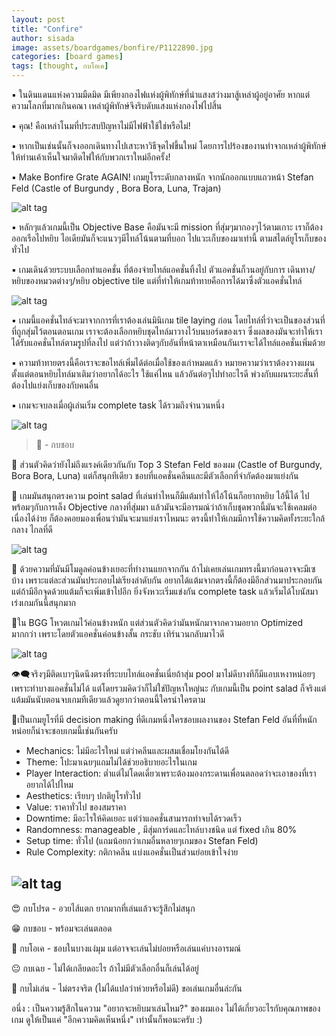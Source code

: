 ```yaml
---
layout: post
title: "Confire"
author: sisada
image: assets/boardgames/bonfire/P1122890.jpg
categories: [board games]
tags: [thought, กบโอเค]
---
```

▪️ ในดินแดนแห่งความมืดมิด มีเพียงกองไฟแห่งผู้พิทักษ์ที่นำแสงสว่างมาสู้เหล่าผู้อยู่อาศัย หากแต่ความโลภที่มากเกินคณา เหล่าผู้พิทักษ์จึงริบดับแสงแห่งกองไฟไปสิ้น 

▪️ คุณ! คือเหล่าโนมที่ประสบปัญหาไม่มีไฟฟ้าใช้ใช่หรือไม่!

▪️ หากเป็นเช่นนั้นก็จงออกเดินทางไปเสาะหาวิธีจุดไฟขึ้นใหม่ โดยการไปร้องของานทำจากเหล่าผู้พิทักษ์ให้ท่านเค้าเห็นใจมาติดไฟให้กับพวกเราใหม่อีกครั้ง!

▪️ Make Bonfire Grate AGAIN! เกมยูโรระดับกลางหนัก จากนักออกแบบแถวหน้า Stefan Feld (Castle of Burgundy , Bora Bora, Luna, Trajan)

![alt tag](/assets/boardgames/bonfire/P1122890.jpg)

▪️ หลักๆแล้วเกมนี้เป็น Objective Base คือมันจะมี mission ที่สุ่มๆมากองๆไว้ตามเกาะ เราก็ต้องออกเรือไปหยิบ ไอเดียมันก็จะแนวๆมีไทล์โน้นตามที่บอก ไปแวะเก็บของมาเท่านี้ ตามสไตล์ยูโรเก็บของทั่วไป

▪️ เกมเดินด้วยระบบเลือกทำแอคชั่น ที่ต้องจ่ายไทล์แอคชั่นทิ้งไป ตัวแอคชั่นก็วนอยู่กับการ เดินทาง/หยิบของหมวดต่างๆ/หยิบ objective tile แต่ที่ทำให้เกมท้าทายคือการได้มาซึ่งตัวแอคชั่นไทล์

![alt tag](/assets/boardgames/bonfire/P1122892.jpg)

▪️ เกมนี้แอคชั่นไทล์จะมาจากการที่เราต้องเล่นมินิเกม tile laying ก่อน โดยไทล์ที่ว่าจะเป็นของส่วนที่ที่ถูกสุ่มไว้ตอนตอนเกม เราจะต้องเลือกหยิบชุดไทล์มาวางไว้บนบอร์ดของเรา ซึ่งผลของมันจะทำให้เราได้รับแอคชั่นไทล์ตามรูปที่ลงไป แต่ว่าถ้าวางติดๆกับอันที่หน้าตาเหมือนกันเราจะได้ไทล์แอคชั่นเพิ่มด้วย

▪️ ความท้าทายตรงนี้คือเราจะขอไทล์เพิ่มได้ต่อเมื่อใช้ของเก่าหมดแล้ว หมายความว่าเราต้องวางแผนตั้งแต่ตอนหยิบไทล์มาเติมว่าอยากได้อะไร ใช้แค่ไหน แล้วอันต่อๆไปทำอะไรดี พ่วงกับแผนระยะสั้นที่ต้องไปแย่งเก็บของกับคนอื่น

▪️ เกมจะจบลงเมื่อผู้เล่นเริ่ม complete task ได้รวมถึงจำนวนหนึ่ง

![alt tag](/assets/boardgames/bonfire/P1122890.jpg)

> 🐸 - กบชอบ

🔹 ส่วนตัวคิดว่ายังไม่ถึงแรงค์เดียวกันกับ Top 3 Stefan Feld ของผม (Castle of Burgundy, Bora Bora, Luna) แต่ก็สนุกทีเดียว ชอบที่แอคชั่นคลีนและมีตัวเลือกที่จำกัดต้องมาแย่งกัน

🔹 เกมมันสนุกตรงความ point salad ที่เล่นท่าไหนก็มีแต้มทำให้ไอ้โน้นก็อยากหยิบ ไอ้นี้ได้ ไปพร้อมๆกับการเล็ง Objective กลางที่สุ่มมา แล้วมันจะมีอารมณ์ว่าถ้าเก็บชุดพวกนี้มันจะใช้เคลมต่อเนื่องได้ง่าย ก็ต้องคอยมองเพื่อนว่ามันจะมาแย่งเราไหมนะ ตรงนี้ทำให้เกมมีการใช้ความคิดทั้งระยะใกล้ กลาง ไกลที่ดี

![alt tag](/assets/boardgames/bonfire/P1122894.jpg)

🔹 ด้วยความที่มันมีโมดูลค่อนข้างเยอะที่ทำงานแยกจากกัน ถ้าไม่เคยเล่นเกมทรงนี้มาก่อนอาจจะมีเซบ้าง เพราะแต่ละส่วนมันประกอบไม่เรียงลำดับกัน อยากได้แต้มจากตรงนี้ก็ต้องมีอีกส่วนมาประกอบกัน แต่ถ้ามีอีกจุดด้วยแต้มก็จะเพิ่มเข้าไปอีก ยิ่งจังหวะเริ่มแข่งกัน complete task แล้วเริ่มได้โบนัสมาเร่งเกมกันนี้สนุกมาก

🔹ใน BGG โหวตเกมไว้ค่อนข้างหนัก แต่ส่วนตัวคิดว่ามันหนักมาจากความอยาก Optimized มากกว่า เพราะโดยตัวแอคชั่นค่อนข้างสั้น กระชับ เทิร์นวนกลับมาไวดี

![alt tag](/assets/boardgames/bonfire/P1122896.jpg)

👁‍🗨จริงๆมีติดเบาๆนิดนึงตรงที่ระบบไทล์แอคชั่นเนี่ยถ้าสุ่ม pool มาไม่ดีบางทีก็มีแอบเหงาหน่อยๆเพราะทำบางแอคชั่นไม่ได้ แต่โดยรวมคิดว่าก็ไม่ใช่ปัญหาใหญ่นะ กับเกมนี้เป็น point salad ก็จริงแต่แต้มมันนับตอนจบเกมทีเดียวแล้วดูยากว่าตอนนี้ใครนำใครตาม

💬เป็นเกมยูโรที่มี decision making ที่ดีเกมหนึ่งใครชอบผลงานของ Stefan Feld อันที่ที่หนักหน่อยก็น่าจะชอบเกมนี้เช่นกันครับ

* Mechanics:  ไม่มีอะไรใหม่ แต่ว่าคลีนและผสมเชื่อมโยงกันได้ดี 
* Theme:  โปะมาเฉยๆแถมไม่ได้ช่วยอธิบายอะไรในเกม
* Player Interaction: ต่ำแต่ไม่โดดเดี่ยวเพราะต้องมองกระดานเพื่อนตลอดว่าจะเอาของที่เราอยากได้ไปไหม
* Aesthetics: เรียบๆ ปกติยูโรทั่วไป
* Value: ราคาทั่วไป ของสมราคา
* Downtime: มีอะไรให้คิดเยอะ แต่ว่าแอคชั่นสามารถทำจบได้รวดเร็ว
* Randomness: manageable , มีสุ่มการ์ดและไทล์บางชนิด แต่ fixed เกิน 80%
* Setup time: ทั่วไป (แถมน้อยกว่าเกมอื่นหลายๆเกมของ Stefan Feld)
* Rule Complexity: กติกาคลีน แบ่งแอคชั่นเป็นส่วนย่อยเข้าใจง่าย 

![alt tag](/assets/boardgames/bonfire/P1122933.jpg)
---


😍 กบโปรด - อวยไส้แตก ยากมากที่เล่นแล้วจะรู้สึกไม่สนุก

😁 กบชอบ - พร้อมจะเล่นตลอด

🙂 กบโอเค - ชอบในบางแง่มุม แต่อาจจะเล่นไม่บ่อยหรือเล่นแค่บางอารมณ์

😐 กบเฉย - ไม่ได้เกลียดอะไร ถ้าไม่มีตัวเลือกอื่นก็เล่นได้อยู่

🖕 กบไม่เล่น - ไม่ตรงจริต (ไม่ได้แปลว่าห่วยหรือไม่ดี) ขอเล่นเกมอื่นล่ะกัน

อนึ่ง : เป็นความรู้สึกในความ "อยากจะหยิบมาเล่นไหม?" ของผมเอง ไม่ได้เกี่ยวอะไรกับคุณภาพของเกม ดูให้เป็นแค่ "อีกความคิดเห็นหนึ่ง" เท่านั้นก็พอนะครับ :)
